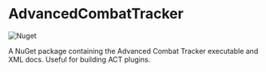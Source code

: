 # AdvancedCombatTracker

![Nuget](https://img.shields.io/nuget/v/AdvancedCombatTracker.svg)

A NuGet package containing the Advanced Combat Tracker executable and XML docs. Useful for building ACT plugins.
